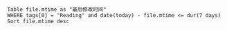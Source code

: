 # 

```dataview
Table file.mtime as "最后修改时间"
WHERE tags[0] = "Reading" and date(today) - file.mtime <= dur(7 days)
Sort file.mtime desc
```



